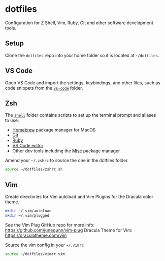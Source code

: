 # dotfiles

Configuration for Z Shell, Vim, Ruby, Git and other software development tools.

## Setup

Clone the `dotfiles` repo into your home folder so it is located at `~/dotfiles`.

## VS Code

Open VS Code and import the settings, keybindings, and other files, such as code snippets from the [`vs-code`](/vs-code/) folder.

## Zsh

The [`shell`](/shell/) folder contains scripts to set up the terminal prompt and aliases to use:

- [Homebrew](https://brew.sh/) package manager for MacOS
- [Git](https://git-scm.com/)
- [Ruby](https://www.ruby-lang.org/en/)
- [VS Code editor](https://code.visualstudio.com/)
- Other dev tools including the [Mise](https://mise.jdx.dev/) package manager

Amend your `~/.zshrc` to source the one in the dotfiles folder.

```sh
source ~/dotfiles/zshrc.sh
```

## Vim

Create directories for Vim autoload and Vim Plugins for the Dracula color theme.

```sh
mkdir ~/.vim/autoload
mkdir ~/.vim/plugged
```

See the Vim Plug GitHub repo for more info: https://github.com/junegunn/vim-plug
Dracula Theme for Vim: https://draculatheme.com/vim

Source the vim config in your `~/.vimrc`

```bash
source ~/dotfiles/vimrc.vim
```
